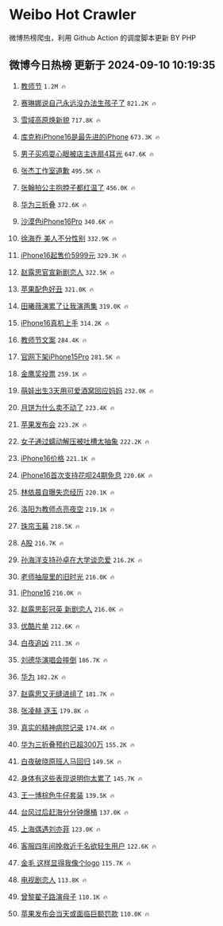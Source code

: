 # Weibo Hot Crawler 



微博热榜爬虫，利用 Github Action 的调度脚本更新 BY PHP 


## 微博今日热榜 更新于 2024-09-10 10:19:35 
1. [教师节](https://s.weibo.com/weibo?q=%E6%95%99%E5%B8%88%E8%8A%82&t=31&band_rank=1&Refer=top) `1.2M 🔥` 

1. [赛琳娜说自己永远没办法生孩子了](https://s.weibo.com/weibo?q=%23%E8%B5%9B%E7%90%B3%E5%A8%9C%E8%AF%B4%E8%87%AA%E5%B7%B1%E6%B0%B8%E8%BF%9C%E6%B2%A1%E5%8A%9E%E6%B3%95%E7%94%9F%E5%AD%A9%E5%AD%90%E4%BA%86%23&t=31&band_rank=2&Refer=top) `821.2K 🔥` 

1. [雪域高原焕新貌](https://s.weibo.com/weibo?q=%23%E9%9B%AA%E5%9F%9F%E9%AB%98%E5%8E%9F%E7%84%95%E6%96%B0%E8%B2%8C%23&t=31&band_rank=3&Refer=top) `717.8K 🔥` 

1. [库克称iPhone16是最先进的iPhone](https://s.weibo.com/weibo?q=%23%E5%BA%93%E5%85%8B%E7%A7%B0iPhone16%E6%98%AF%E6%9C%80%E5%85%88%E8%BF%9B%E7%9A%84iPhone%23&t=31&band_rank=4&Refer=top) `673.3K 🔥` 

1. [男子买鸡耍心眼被店主连扇4耳光](https://s.weibo.com/weibo?q=%23%E7%94%B7%E5%AD%90%E4%B9%B0%E9%B8%A1%E8%80%8D%E5%BF%83%E7%9C%BC%E8%A2%AB%E5%BA%97%E4%B8%BB%E8%BF%9E%E6%89%874%E8%80%B3%E5%85%89%23&t=31&band_rank=5&Refer=top) `647.6K 🔥` 

1. [张杰工作室道歉](https://s.weibo.com/weibo?q=%23%E5%BC%A0%E6%9D%B0%E5%B7%A5%E4%BD%9C%E5%AE%A4%E9%81%93%E6%AD%89%23&t=31&band_rank=6&Refer=top) `495.5K 🔥` 

1. [张翰拍公主抱脖子都红温了](https://s.weibo.com/weibo?q=%E5%BC%A0%E7%BF%B0%E6%8B%8D%E5%85%AC%E4%B8%BB%E6%8A%B1%E8%84%96%E5%AD%90%E9%83%BD%E7%BA%A2%E6%B8%A9%E4%BA%86&t=31&band_rank=7&Refer=top) `456.0K 🔥` 

1. [华为三折叠](https://s.weibo.com/weibo?q=%23%E5%8D%8E%E4%B8%BA%E4%B8%89%E6%8A%98%E5%8F%A0%23&t=31&band_rank=8&Refer=top) `372.6K 🔥` 

1. [沙漠色iPhone16Pro](https://s.weibo.com/weibo?q=%23%E6%B2%99%E6%BC%A0%E8%89%B2iPhone16Pro%23&t=31&band_rank=9&Refer=top) `340.6K 🔥` 

1. [徐海乔 美人不分性别](https://s.weibo.com/weibo?q=%E5%BE%90%E6%B5%B7%E4%B9%94%20%E7%BE%8E%E4%BA%BA%E4%B8%8D%E5%88%86%E6%80%A7%E5%88%AB&t=31&band_rank=10&Refer=top) `332.9K 🔥` 

1. [iPhone16起售价5999元](https://s.weibo.com/weibo?q=%23iPhone16%E8%B5%B7%E5%94%AE%E4%BB%B75999%E5%85%83%23&t=31&band_rank=11&Refer=top) `329.3K 🔥` 

1. [赵露思官宣新剧恋人](https://s.weibo.com/weibo?q=%23%E8%B5%B5%E9%9C%B2%E6%80%9D%E5%AE%98%E5%AE%A3%E6%96%B0%E5%89%A7%E6%81%8B%E4%BA%BA%23&t=31&band_rank=12&Refer=top) `322.5K 🔥` 

1. [苹果配色好丑](https://s.weibo.com/weibo?q=%E8%8B%B9%E6%9E%9C%E9%85%8D%E8%89%B2%E5%A5%BD%E4%B8%91&t=31&band_rank=13&Refer=top) `321.0K 🔥` 

1. [田曦薇演累了让我演两集](https://s.weibo.com/weibo?q=%E7%94%B0%E6%9B%A6%E8%96%87%E6%BC%94%E7%B4%AF%E4%BA%86%E8%AE%A9%E6%88%91%E6%BC%94%E4%B8%A4%E9%9B%86&t=31&band_rank=14&Refer=top) `319.0K 🔥` 

1. [iPhone16真机上手](https://s.weibo.com/weibo?q=%23iPhone16%E7%9C%9F%E6%9C%BA%E4%B8%8A%E6%89%8B%23&t=31&band_rank=15&Refer=top) `314.2K 🔥` 

1. [教师节文案](https://s.weibo.com/weibo?q=%23%E6%95%99%E5%B8%88%E8%8A%82%E6%96%87%E6%A1%88%23&t=31&band_rank=16&Refer=top) `284.4K 🔥` 

1. [官网下架iPhone15Pro](https://s.weibo.com/weibo?q=%23%E5%AE%98%E7%BD%91%E4%B8%8B%E6%9E%B6iPhone15Pro%23&t=31&band_rank=17&Refer=top) `281.5K 🔥` 

1. [金鹰奖投票](https://s.weibo.com/weibo?q=%E9%87%91%E9%B9%B0%E5%A5%96%E6%8A%95%E7%A5%A8&t=31&band_rank=18&Refer=top) `259.1K 🔥` 

1. [萌娃出生3天用可爱酒窝回应妈妈](https://s.weibo.com/weibo?q=%23%E8%90%8C%E5%A8%83%E5%87%BA%E7%94%9F3%E5%A4%A9%E7%94%A8%E5%8F%AF%E7%88%B1%E9%85%92%E7%AA%9D%E5%9B%9E%E5%BA%94%E5%A6%88%E5%A6%88%23&t=31&band_rank=19&Refer=top) `232.0K 🔥` 

1. [月饼为什么卖不动了](https://s.weibo.com/weibo?q=%23%E6%9C%88%E9%A5%BC%E4%B8%BA%E4%BB%80%E4%B9%88%E5%8D%96%E4%B8%8D%E5%8A%A8%E4%BA%86%23&t=31&band_rank=20&Refer=top) `223.4K 🔥` 

1. [苹果发布会](https://s.weibo.com/weibo?q=%E8%8B%B9%E6%9E%9C%E5%8F%91%E5%B8%83%E4%BC%9A&t=31&band_rank=21&Refer=top) `223.2K 🔥` 

1. [女子通过蠕动解压被吐槽太抽象](https://s.weibo.com/weibo?q=%23%E5%A5%B3%E5%AD%90%E9%80%9A%E8%BF%87%E8%A0%95%E5%8A%A8%E8%A7%A3%E5%8E%8B%E8%A2%AB%E5%90%90%E6%A7%BD%E5%A4%AA%E6%8A%BD%E8%B1%A1%23&t=31&band_rank=22&Refer=top) `222.2K 🔥` 

1. [iPhone16价格](https://s.weibo.com/weibo?q=iPhone16%E4%BB%B7%E6%A0%BC&t=31&band_rank=23&Refer=top) `221.1K 🔥` 

1. [iPhone16首次支持花呗24期免息](https://s.weibo.com/weibo?q=%23iPhone16%E9%A6%96%E6%AC%A1%E6%94%AF%E6%8C%81%E8%8A%B1%E5%91%9724%E6%9C%9F%E5%85%8D%E6%81%AF%23&t=31&band_rank=24&Refer=top) `220.6K 🔥` 

1. [林依晨自曝失恋经历](https://s.weibo.com/weibo?q=%E6%9E%97%E4%BE%9D%E6%99%A8%E8%87%AA%E6%9B%9D%E5%A4%B1%E6%81%8B%E7%BB%8F%E5%8E%86&t=31&band_rank=25&Refer=top) `220.1K 🔥` 

1. [洛阳为教师点亮夜空](https://s.weibo.com/weibo?q=%23%E6%B4%9B%E9%98%B3%E4%B8%BA%E6%95%99%E5%B8%88%E7%82%B9%E4%BA%AE%E5%A4%9C%E7%A9%BA%23&t=31&band_rank=26&Refer=top) `219.1K 🔥` 

1. [珠帘玉幕](https://s.weibo.com/weibo?q=%E7%8F%A0%E5%B8%98%E7%8E%89%E5%B9%95&t=31&band_rank=27&Refer=top) `218.5K 🔥` 

1. [A股](https://s.weibo.com/weibo?q=A%E8%82%A1&t=31&band_rank=28&Refer=top) `216.7K 🔥` 

1. [孙海洋支持孙卓在大学谈恋爱](https://s.weibo.com/weibo?q=%23%E5%AD%99%E6%B5%B7%E6%B4%8B%E6%94%AF%E6%8C%81%E5%AD%99%E5%8D%93%E5%9C%A8%E5%A4%A7%E5%AD%A6%E8%B0%88%E6%81%8B%E7%88%B1%23&t=31&band_rank=29&Refer=top) `216.2K 🔥` 

1. [老师抽屉里的旧时光](https://s.weibo.com/weibo?q=%23%E8%80%81%E5%B8%88%E6%8A%BD%E5%B1%89%E9%87%8C%E7%9A%84%E6%97%A7%E6%97%B6%E5%85%89%23&t=31&band_rank=30&Refer=top) `216.0K 🔥` 

1. [iPhone16](https://s.weibo.com/weibo?q=iPhone16&t=31&band_rank=31&Refer=top) `216.0K 🔥` 

1. [赵露思彭冠英 新剧恋人](https://s.weibo.com/weibo?q=%E8%B5%B5%E9%9C%B2%E6%80%9D%E5%BD%AD%E5%86%A0%E8%8B%B1%20%E6%96%B0%E5%89%A7%E6%81%8B%E4%BA%BA&t=31&band_rank=32&Refer=top) `216.0K 🔥` 

1. [优酷片单](https://s.weibo.com/weibo?q=%E4%BC%98%E9%85%B7%E7%89%87%E5%8D%95&t=31&band_rank=33&Refer=top) `212.6K 🔥` 

1. [白夜追凶](https://s.weibo.com/weibo?q=%E7%99%BD%E5%A4%9C%E8%BF%BD%E5%87%B6&t=31&band_rank=34&Refer=top) `211.3K 🔥` 

1. [刘德华演唱会摔倒](https://s.weibo.com/weibo?q=%23%E5%88%98%E5%BE%B7%E5%8D%8E%E6%BC%94%E5%94%B1%E4%BC%9A%E6%91%94%E5%80%92%23&t=31&band_rank=35&Refer=top) `186.7K 🔥` 

1. [华为](https://s.weibo.com/weibo?q=%E5%8D%8E%E4%B8%BA&t=31&band_rank=36&Refer=top) `182.2K 🔥` 

1. [赵露思又无缝进组了](https://s.weibo.com/weibo?q=%23%E8%B5%B5%E9%9C%B2%E6%80%9D%E5%8F%88%E6%97%A0%E7%BC%9D%E8%BF%9B%E7%BB%84%E4%BA%86%23&t=31&band_rank=37&Refer=top) `181.7K 🔥` 

1. [张凌赫 逐玉](https://s.weibo.com/weibo?q=%E5%BC%A0%E5%87%8C%E8%B5%AB%20%E9%80%90%E7%8E%89&t=31&band_rank=38&Refer=top) `179.8K 🔥` 

1. [真实的精神病院记录](https://s.weibo.com/weibo?q=%E7%9C%9F%E5%AE%9E%E7%9A%84%E7%B2%BE%E7%A5%9E%E7%97%85%E9%99%A2%E8%AE%B0%E5%BD%95&t=31&band_rank=39&Refer=top) `174.4K 🔥` 

1. [华为三折叠预约已超300万](https://s.weibo.com/weibo?q=%23%E5%8D%8E%E4%B8%BA%E4%B8%89%E6%8A%98%E5%8F%A0%E9%A2%84%E7%BA%A6%E5%B7%B2%E8%B6%85300%E4%B8%87%23&t=31&band_rank=40&Refer=top) `155.2K 🔥` 

1. [白夜破晓原班人马回归](https://s.weibo.com/weibo?q=%23%E7%99%BD%E5%A4%9C%E7%A0%B4%E6%99%93%E5%8E%9F%E7%8F%AD%E4%BA%BA%E9%A9%AC%E5%9B%9E%E5%BD%92%23&t=31&band_rank=41&Refer=top) `149.5K 🔥` 

1. [身体有这些表现说明你太累了](https://s.weibo.com/weibo?q=%23%E8%BA%AB%E4%BD%93%E6%9C%89%E8%BF%99%E4%BA%9B%E8%A1%A8%E7%8E%B0%E8%AF%B4%E6%98%8E%E4%BD%A0%E5%A4%AA%E7%B4%AF%E4%BA%86%23&t=31&band_rank=42&Refer=top) `145.7K 🔥` 

1. [王一博棕色牛仔套装](https://s.weibo.com/weibo?q=%23%E7%8E%8B%E4%B8%80%E5%8D%9A%E6%A3%95%E8%89%B2%E7%89%9B%E4%BB%94%E5%A5%97%E8%A3%85%23&t=31&band_rank=43&Refer=top) `139.5K 🔥` 

1. [台风过后赶海分分钟爆桶](https://s.weibo.com/weibo?q=%23%E5%8F%B0%E9%A3%8E%E8%BF%87%E5%90%8E%E8%B5%B6%E6%B5%B7%E5%88%86%E5%88%86%E9%92%9F%E7%88%86%E6%A1%B6%23&t=31&band_rank=44&Refer=top) `137.0K 🔥` 

1. [上海偶遇刘亦菲](https://s.weibo.com/weibo?q=%23%E4%B8%8A%E6%B5%B7%E5%81%B6%E9%81%87%E5%88%98%E4%BA%A6%E8%8F%B2%23&t=31&band_rank=45&Refer=top) `123.0K 🔥` 

1. [客服四年间挽救近千名欲轻生用户](https://s.weibo.com/weibo?q=%23%E5%AE%A2%E6%9C%8D%E5%9B%9B%E5%B9%B4%E9%97%B4%E6%8C%BD%E6%95%91%E8%BF%91%E5%8D%83%E5%90%8D%E6%AC%B2%E8%BD%BB%E7%94%9F%E7%94%A8%E6%88%B7%23&t=31&band_rank=46&Refer=top) `122.6K 🔥` 

1. [金毛 这样显得我像个logo](https://s.weibo.com/weibo?q=%E9%87%91%E6%AF%9B%20%E8%BF%99%E6%A0%B7%E6%98%BE%E5%BE%97%E6%88%91%E5%83%8F%E4%B8%AAlogo&t=31&band_rank=47&Refer=top) `115.7K 🔥` 

1. [电视剧恋人](https://s.weibo.com/weibo?q=%23%E7%94%B5%E8%A7%86%E5%89%A7%E6%81%8B%E4%BA%BA%23&t=31&band_rank=48&Refer=top) `113.8K 🔥` 

1. [曾黎翟子路演母子](https://s.weibo.com/weibo?q=%E6%9B%BE%E9%BB%8E%E7%BF%9F%E5%AD%90%E8%B7%AF%E6%BC%94%E6%AF%8D%E5%AD%90&t=31&band_rank=49&Refer=top) `110.1K 🔥` 

1. [苹果发布会当天或面临巨额罚款](https://s.weibo.com/weibo?q=%23%E8%8B%B9%E6%9E%9C%E5%8F%91%E5%B8%83%E4%BC%9A%E5%BD%93%E5%A4%A9%E6%88%96%E9%9D%A2%E4%B8%B4%E5%B7%A8%E9%A2%9D%E7%BD%9A%E6%AC%BE%23&t=31&band_rank=50&Refer=top) `110.0K 🔥` 

